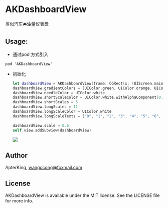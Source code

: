 # AKDashboardView
类似汽车🚘油量仪表盘

## Usage:   
 
- 通过pod 方式引入

``` pod 'AKDashboardView' ```
	
- 初始化

	``` swift
	let dashboardView = AKDashboardView(frame: CGRect(x: (UIScreen.main.bounds.size.width - 300) / 2.0, y: 200, width: 300, height: 150))
   	dashboardView.gradientColors = [UIColor.green, UIColor.orange, UIColor.red]
   	dashboardView.needleColor = UIColor.white
   	dashboardView.shortScaleColor = UIColor.white.withAlphaComponent(0.6)
   	dashboardView.shortScales = 5
   	dashboardView.longScales = 11
   	dashboardView.longScaleColor = UIColor.white
   	dashboardView.longScaleTexts = ["0", "1", "2", "3", "4", "5", "6", "7", "8", "9", "10"]
        
   	dashboardView.scale = 0.6
   	self.view.addSubview(dashboardView)
	```
	
	![](http://ww1.sinaimg.cn/large/92ce04b2gy1ffh640nrbaj20ks0bsmyj.jpg)	
	
## Author

ApterKing, wangccong@foxmail.com

## License

AKDashboardView is available under the MIT license. See the LICENSE file for more info.